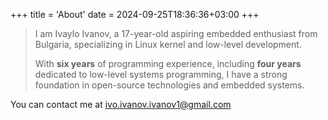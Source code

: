 +++
title = 'About'
date = 2024-09-25T18:36:36+03:00
+++

> I am Ivaylo Ivanov, a 17-year-old aspiring embedded enthusiast from Bulgaria, specializing in Linux kernel and low-level development.
>
> With __six years__ of programming experience, including __four years__ dedicated to low-level systems programming, I have a strong foundation in open-source technologies and embedded systems.

You can contact me at ivo.ivanov.ivanov1@gmail.com
